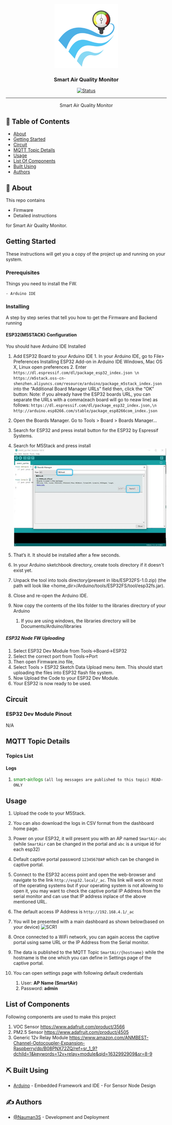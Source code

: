 <p align="center">
  <a href="" rel="noopener">
 <img width=200px height=200px src="artwork/aqi.png" alt="Project logo"></a>
</p>

<h3 align="center">Smart Air Quality Monitor</h3>

<div align="center">

[![Status](https://img.shields.io/badge/status-active-success.svg)]()


</div>

---


<p align="center"> Smart Air Quality Monitor
    <br> 
</p>

## 📝 Table of Contents

- [About](#about)
- [Getting Started](#getting_started)
- [Circuit](#circuit)
- [MQTT Topic Details](#mqtt)
- [Usage](#usage)
- [List Of Components](#list)
- [Built Using](#built_using)
- [Authors](#authors)


## 🧐 About <a name = "about"></a>

This repo contains

- Firmware
- Detailed instructions

for Smart Air Quality Monitor.



## Getting Started <a name = "getting_started"></a>

These instructions will get you a copy of the project up and running on your system.

### Prerequisites

Things you need to install the FW.

```
- Arduino IDE
```

### Installing <a name = "installing"></a>

A step by step series that tell you how to get the Firmware and Backend running

#### ESP32(M5STACK) Configuration

You should have Arduino IDE Installed

  1.  Add ESP32 Board to your Arduino IDE
    1. In your Arduino IDE, go to File> Preferences
        Installing ESP32 Add-on in Arduino IDE Windows, Mac OS X, Linux open preferences
    2. Enter ```https://dl.espressif.com/dl/package_esp32_index.json \n https://m5stack.oss-cn-shenzhen.aliyuncs.com/resource/arduino/package_m5stack_index.json``` 
        into the “Additional Board Manager URLs” field then, click the “OK” button:
        Note: if you already have the ESP32 boards URL, you can separate the URLs with a comma(each board will go to neaw line) as follows:
        ```https://dl.espressif.com/dl/package_esp32_index.json,\n http://arduino.esp8266.com/stable/package_esp8266com_index.json```
    
    
  2. Open the Boards Manager. Go to Tools > Board > Boards Manager…
  3. Search for ESP32 and press install button for the ESP32 by Espressif Systems.
  4. Search for M5Stack and press install
    ![M5StackBoard](artwork/m5stackboard.png)
  5. That’s it. It should be installed after a few seconds.
  6.  In your Arduino sketchbook directory, create tools directory if it doesn't exist yet.
  7.  Unpack the tool into tools directory(present in libs/ESP32FS-1.0.zip) (the path will look like <home_dir>/Arduino/tools/ESP32FS/tool/esp32fs.jar).
  8.  Close and re-open the Arduino IDE.

  9.  Now copy the contents of the libs folder to the libraries directory of your Arduino
      1. If you are using windows, the libraries directory will be Documents/Arduino/libraries

##### ESP32 Node FW Uploading
  1.  Select ESP32 Dev Module from Tools->Board->ESP32
  2.  Select the correct port from Tools->Port
  3.  Then open Firmware.ino file,
  4.  Select Tools > ESP32 Sketch Data Upload menu item. This should start uploading the files into ESP32 flash file system.
  5.  Now Upload the Code to your ESP32 Dev Module.
  6.  Your ESP32 is now ready to be used.


## Circuit <a name = "circuit"></a>


### ESP32 Dev Module Pinout


N/A


## MQTT Topic Details <a name = "mqtt"></a>
### Topics List
#### Logs
1.  <span style="color: green">smart-air/logs</span> `(all log messages are published to this topic) READ-ONLY`



## Usage <a name = "usage"></a>

1.  Upload the code to your M5Stack.
4.  You can also download the logs in CSV format from the dashboard home page.
5.  Power on your ESP32, it will present you with an AP named ```SmartAir-abc``` (while ```SmartAir``` can be changed in the portal and ```abc``` is a unique id for each esp32)
6.  Default captive portal password `12345678AP` which can be changed in captive portal.
7.  Connect to the ESP32 access point and open the web-browser and navigate to the link ```http://esp32.local/_ac```. This link will work on most of the operating systems but if your operating system is not allowing to open it, you may want to check the captive portal IP Address from the serial monitor and can use that IP address inplace of the above mentioned URL.
8.  The default access IP Address is ```http://192.168.4.1/_ac```
9.  You will be presented with a main dashboard as shown below(based on your device)
   ![SCR1](Circuit/scr1.png)

5.  Once connected to a WiFi network, you can again access the captive portal using same URL or the IP Address from the Serial monitor.
6.  The data is published to the MQTT Topic ```SmartAir/{hostname}``` while the hostname is the one which you can define in Settings page of the captive portal.
7.  You can open settings page with following default credentials
    1.  User: **AP Name (SmartAir)**
    2.  Password: **admin**

## List of Components <a name = "list"></a>

Following components are used to make this project

1.  VOC Sensor
    https://www.adafruit.com/product/3566
2.  PM2.5 Sensor
    https://www.adafruit.com/product/4505
3.  Generic 12v Relay Module
    https://www.amazon.com/ANMBEST-Channel-Optocoupler-Expansion-Raspberry/dp/B08PNX72ZQ/ref=sr_1_9?dchild=1&keywords=12v+relay+module&qid=1632992909&sr=8-9


## ⛏️ Built Using <a name = "built_using"></a>

- [Arduino](https://www.arduino.cc/) - Embedded Framework and IDE - For Sensor Node Design



## ✍️ Authors <a name = "authors"></a>

- [@Nauman3S](https://github.com/Nauman3S) - Development and Deployment
